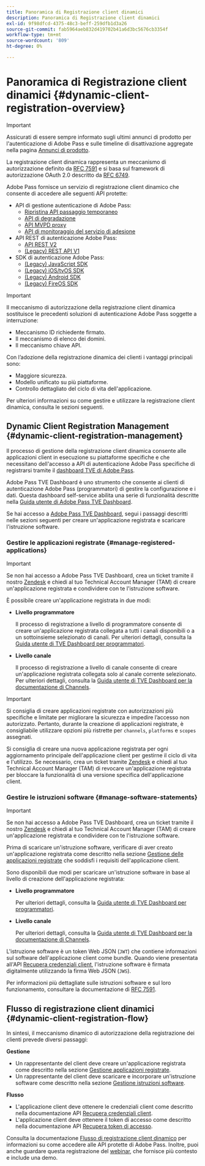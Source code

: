 ```yaml
---
title: Panoramica di Registrazione client dinamici
description: Panoramica di Registrazione client dinamici
exl-id: 9f98dfcd-4375-48c3-beff-259dfb1d3a26
source-git-commit: fab5964aeb832d419702b41a6d3bc5676cb3354f
workflow-type: tm+mt
source-wordcount: '809'
ht-degree: 0%

---
```


# Panoramica di Registrazione client dinamici {#dynamic-client-registration-overview}

>[!IMPORTANT]
>
> Assicurati di essere sempre informato sugli ultimi annunci di prodotto per l&#39;autenticazione di Adobe Pass e sulle timeline di disattivazione aggregate nella pagina [Annunci di prodotto](/help/authentication/product-announcements.md).

La registrazione client dinamica rappresenta un meccanismo di autorizzazione definito da [RFC 7591](https://datatracker.ietf.org/doc/html/rfc7591) e si basa sul framework di autorizzazione OAuth 2.0 descritto da [RFC 6749](https://datatracker.ietf.org/doc/html/rfc6749).

Adobe Pass fornisce un servizio di registrazione client dinamico che consente di accedere alle seguenti API protette:

* API di gestione autenticazione di Adobe Pass:
   * [Ripristina API passaggio temporaneo](../../features-premium/temporary-access/temp-pass-feature.md#reset-tempass-api-access)
   * [API di degradazione](../../features-premium/degraded-access/degradation-feature.md#degradation-api-access)
   * [API MVPD proxy](../../../integration-guide-mvpds/proxy-mvpd-webserv.md)
   * [API di monitoraggio del servizio di adesione](../../features-premium/esm/entitlement-service-monitoring-api.md)
* API REST di autenticazione Adobe Pass:
   * [API REST V2](../rest-api-v2/apis/rest-api-v2-apis-overview.md)
   * [(Legacy) REST API V1](../../legacy/rest-api-v1/rest-api-reference.md)
* SDK di autenticazione Adobe Pass:
   * [(Legacy) JavaScript SDK](../../legacy/sdks/javascript-sdk/javascript-sdk-api-reference.md)
   * [(Legacy) iOS/tvOS SDK](../../legacy/sdks/ios-tvos-sdk/iostvos-sdk-api-reference.md)
   * [(Legacy) Android SDK](../../legacy/sdks/android-sdk/android-sdk-api-reference.md)
   * [(Legacy) FireOS SDK](../../legacy/sdks/fireos-sdk/amazon-fireos-native-client-api-reference.md)

>[!IMPORTANT]
>
> Il meccanismo di autorizzazione della registrazione client dinamica sostituisce le precedenti soluzioni di autenticazione Adobe Pass soggette a interruzione:
>
> * Meccanismo ID richiedente firmato.
> * Il meccanismo di elenco dei domini.
> * Il meccanismo chiave API.

Con l’adozione della registrazione dinamica dei clienti i vantaggi principali sono:

* Maggiore sicurezza.
* Modello unificato su più piattaforme.
* Controllo dettagliato del ciclo di vita dell&#39;applicazione.

Per ulteriori informazioni su come gestire e utilizzare la registrazione client dinamica, consulta le sezioni seguenti.

## Dynamic Client Registration Management {#dynamic-client-registration-management}

Il processo di gestione della registrazione client dinamica consente alle applicazioni client in esecuzione su piattaforme specifiche e che necessitano dell&#39;accesso a API di autenticazione Adobe Pass specifiche di registrarsi tramite il [dashboard TVE di Adobe Pass](https://experience.adobe.com/#/pass/authentication).

Adobe Pass TVE Dashboard è uno strumento che consente ai clienti di autenticazione Adobe Pass (programmatori) di gestire la configurazione e i dati. Questa dashboard self-service abilita una serie di funzionalità descritte nella [Guida utente di Adobe Pass TVE Dashboard](../../../user-guide-tve-dashboard/tve-dashboard-overview.md).

Se hai accesso a [Adobe Pass TVE Dashboard](https://experience.adobe.com/#/pass/authentication), segui i passaggi descritti nelle sezioni seguenti per creare un&#39;applicazione registrata e scaricare l&#39;istruzione software.

### Gestire le applicazioni registrate {#manage-registered-applications}

>[!IMPORTANT]
>
> Se non hai accesso a Adobe Pass TVE Dashboard, crea un ticket tramite il nostro [Zendesk](https://adobeprimetime.zendesk.com) e chiedi al tuo Technical Account Manager (TAM) di creare un&#39;applicazione registrata e condividere con te l&#39;istruzione software.

È possibile creare un&#39;applicazione registrata in due modi:

* **Livello programmatore**

  Il processo di registrazione a livello di programmatore consente di creare un&#39;applicazione registrata collegata a tutti i canali disponibili o a un sottoinsieme selezionato di canali. Per ulteriori dettagli, consulta la [Guida utente di TVE Dashboard per programmatori](../../../user-guide-tve-dashboard/tve-dashboard-programmers.md).


* **Livello canale**

  Il processo di registrazione a livello di canale consente di creare un&#39;applicazione registrata collegata solo al canale corrente selezionato. Per ulteriori dettagli, consulta la [Guida utente di TVE Dashboard per la documentazione di Channels](../../../user-guide-tve-dashboard/tve-dashboard-channels.md).

>[!IMPORTANT]
>
> Si consiglia di creare applicazioni registrate con autorizzazioni più specifiche e limitate per migliorare la sicurezza e impedire l’accesso non autorizzato. Pertanto, durante la creazione di applicazioni registrate, è consigliabile utilizzare opzioni più ristrette per `channels`, `platforms` e `scopes` assegnati.
>
> Si consiglia di creare una nuova applicazione registrata per ogni aggiornamento principale dell&#39;applicazione client per gestirne il ciclo di vita e l&#39;utilizzo. Se necessario, crea un ticket tramite [Zendesk](https://adobeprimetime.zendesk.com) e chiedi al tuo Technical Account Manager (TAM) di revocare un&#39;applicazione registrata per bloccare la funzionalità di una versione specifica dell&#39;applicazione client.

### Gestire le istruzioni software {#manage-software-statements}

>[!IMPORTANT]
>
> Se non hai accesso a Adobe Pass TVE Dashboard, crea un ticket tramite il nostro [Zendesk](https://adobeprimetime.zendesk.com) e chiedi al tuo Technical Account Manager (TAM) di creare un&#39;applicazione registrata e condividere con te l&#39;istruzione software.

Prima di scaricare un&#39;istruzione software, verificare di aver creato un&#39;applicazione registrata come descritto nella sezione [Gestione delle applicazioni registrate](#manage-registered-applications) che soddisfi i requisiti dell&#39;applicazione client.

Sono disponibili due modi per scaricare un&#39;istruzione software in base al livello di creazione dell&#39;applicazione registrata:

* **Livello programmatore**

  Per ulteriori dettagli, consulta la [Guida utente di TVE Dashboard per programmatori](../../../user-guide-tve-dashboard/tve-dashboard-programmers.md).

* **Livello canale**

  Per ulteriori dettagli, consulta la [Guida utente di TVE Dashboard per la documentazione di Channels](../../../user-guide-tve-dashboard/tve-dashboard-channels.md).

L&#39;istruzione software è un token Web JSON (`JWT`) che contiene informazioni sul software dell&#39;applicazione client come bundle. Quando viene presentata all&#39;API [Recupera credenziali client](apis/dynamic-client-registration-apis-retrieve-client-credentials.md), l&#39;istruzione software è firmata digitalmente utilizzando la firma Web JSON (`JWS`).

Per informazioni più dettagliate sulle istruzioni software e sul loro funzionamento, consultare la documentazione di [RFC 7591](https://tools.ietf.org/html/rfc7591).

## Flusso di registrazione client dinamici {#dynamic-client-registration-flow}

In sintesi, il meccanismo dinamico di autorizzazione della registrazione dei clienti prevede diversi passaggi:

**Gestione**

* Un rappresentante del client deve creare un&#39;applicazione registrata come descritto nella sezione [Gestione applicazioni registrate](#manage-registered-applications).
* Un rappresentante del client deve scaricare e incorporare un&#39;istruzione software come descritto nella sezione [Gestione istruzioni software](#manage-software-statements).

**Flusso**

* L&#39;applicazione client deve ottenere le credenziali client come descritto nella documentazione API [Recupera credenziali client](apis/dynamic-client-registration-apis-retrieve-client-credentials.md).
* L&#39;applicazione client deve ottenere il token di accesso come descritto nella documentazione API [Recupera token di accesso](apis/dynamic-client-registration-apis-retrieve-access-token.md).

Consulta la documentazione [Flusso di registrazione client dinamico](flows/dynamic-client-registration-flow.md) per informazioni su come accedere alle API protette di Adobe Pass. Inoltre, puoi anche guardare questa registrazione del [webinar](https://my.adobeconnect.com/pzkp8ujrigg1/), che fornisce più contesto e include una demo.
